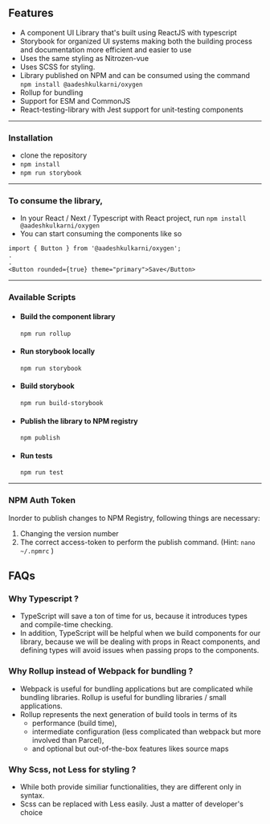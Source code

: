 ## Features
- A component UI Library that's built using ReactJS with typescript
- Storybook for organized UI systems making both the building process and documentation more efficient and easier to use
- Uses the same styling as Nitrozen-vue
- Uses SCSS for styling.
- Library published on NPM and can be consumed using the command ``` npm install @aadeshkulkarni/oxygen ```
- Rollup for bundling
- Support for ESM and CommonJS
- React-testing-library with Jest support for unit-testing components

------------
### Installation
- clone the repository
- ``` npm install ```
- ``` npm run storybook ```
-------------
### To consume the library,
- In your React / Next / Typescript with React project, run ``` npm install @aadeshkulkarni/oxygen ```
- You can start consuming the components like so

``` (App.js)
import { Button } from '@aadeshkulkarni/oxygen';
.
.
<Button rounded={true} theme="primary">Save</Button>

```
-------------- 
### Available Scripts

- #### Build the component library 
    ``` npm run rollup ```
- #### Run storybook locally 
    ``` npm run storybook ```
- #### Build storybook 
    ``` npm run build-storybook ```
- #### Publish the library to NPM registry
    ``` npm publish ```
- #### Run tests 
    ``` npm run test ```
 
-------------

### NPM Auth Token

Inorder to publish changes to NPM Registry, following things are necessary:

1. Changing the version number
2. The correct access-token to perform the publish command. (Hint: ``` nano ~/.npmrc ``` )


## FAQs

### Why Typescript ?

- TypeScript will save a ton of time for us, because it introduces types and compile-time checking. 
- In addition, TypeScript will be helpful when we build components for our library, because we will be dealing with props in React components, and defining types will avoid issues when passing props to the components.

### Why Rollup instead of Webpack for bundling ?
- Webpack is useful for bundling applications but are complicated while bundling libraries. Rollup is useful for bundling libraries / small applications.
- Rollup represents the next generation of build tools in terms of its 
    - performance (build time), 
    - intermediate configuration (less complicated than webpack but more involved than Parcel), 
    - and optional but out-of-the-box features likes source maps
    
### Why Scss, not Less for styling ?
- While both provide similiar functionalities, they are different only in syntax.
- Scss can be replaced with Less easily. Just a matter of developer's choice
